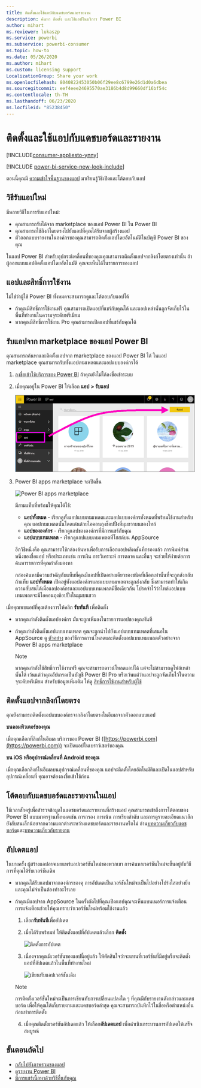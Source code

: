```yaml
---
title: ติดตั้งและใช้แอปกับแดชบอร์ดและรายงาน
description: ค้นหา ติดตั้ง และใช้แอปในบริการ Power BI
author: mihart
ms.reviewer: lukaszp
ms.service: powerbi
ms.subservice: powerbi-consumer
ms.topic: how-to
ms.date: 05/26/2020
ms.author: mihart
ms.custom: licensing support
LocalizationGroup: Share your work
ms.openlocfilehash: 8040822453050b06f29ee8c6799e26d1d0a6dbea
ms.sourcegitcommit: eef4eee24695570ae3186b4d8d99660df16bf54c
ms.contentlocale: th-TH
ms.lasthandoff: 06/23/2020
ms.locfileid: "85238450"
---
```

# <a name="install-and-use-apps-with-dashboards-and-reports-in-power-bi"></a>ติดตั้งและใช้แอปกับแดชบอร์ดและรายงาน

[!INCLUDE[consumer-appliesto-ynny](../includes/consumer-appliesto-ynny.md)]

[!INCLUDE [power-bi-service-new-look-include](../includes/power-bi-service-new-look-include.md)]

ตอนนี้คุณมี [ความเข้าใจพื้นฐานของแอป](end-user-apps.md) มาเรียนรู้วิธีเปิดและโต้ตอบกับแอป 

## <a name="ways-to-get-a-new-app"></a>วิธีรับแอปใหม่
มีหลายวิธีในการรับแอปใหม่:
* คุณสามารถรับได้จาก marketplace ของแอป Power BI ใน Power BI
* คุณสามารถใช้ลิงก์โดยตรงไปยังแอปที่คุณได้รับจากผู้สร้างแอป 
* ตัวออกแบบรายงานในองค์กรของคุณสามารถติดตั้งแอปโดยอัตโนมัติในบัญชี Power BI ของคุณ

ในแอป Power BI สำหรับอุปกรณ์เคลื่อนที่ของคุณคุณสามารถติดตั้งแอปจากลิงก์โดยตรงเท่านั้น ถ้าผู้ออกแบบแอปติดตั้งแอปโดยอัตโนมัติ คุณจะเห็นได้ในรายการของแอป

## <a name="apps-and-licenses"></a>แอปและสิทธิ์การใช้งาน
ไม่ใช่ว่าผู้ใช้ Power BI ทั้งหมดจะสามารถดูและโต้ตอบกับแอปได้ 
- ถ้าคุณมีสิทธิ์การใช้งานฟรี คุณสามารถเปิดแอปที่แชร์กับคุณได้ และแอปเหล่านั้นถูกจัดเก็บไว้ในพื้นที่ทำงานในความจุระดับพรีเมียม
- หากคุณมีสิทธิ์การใช้งาน Pro คุณสามารถเปิดแอปที่แชร์กับคุณได้

## <a name="get-the-app-from-the-power-bi-apps-marketplace"></a>รับแอปจาก marketplace ของแอป Power BI

คุณสามารถค้นหาและติดตั้งแอปจาก marketplace ของแอป Power BI ได้ ในแอป marketplace คุณสามารถรับทั้งแอปเทมเพลตและแอปแบบองค์กรได้

1. [ลงชื่อเข้าใช้บริการของ Power BI](./end-user-sign-in.md) ถ้าคุณยังไม่ได้ลงชื่อเข้าระบบ 

1. เมื่อคุณอยู่ใน Power BI ให้เลือก **แอป > รับแอป** 

    ![รับแอป  ](./media/end-user-app-view/power-bi-get-apps.png)

1. Power BI apps marketplace จะเปิดขึ้น

   ![Power BI apps marketplace](./media/end-user-app-view/power-bi-app-marketplace.png)

   มีสามแท็บที่พร้อมให้คุณได้ใช้:
   * **แอปทั้งหมด** - เรียกดูทั้งแอปแบบเทมเพลตและแอปแบบองค์กรทั้งหมดที่พร้อมใช้งานสำหรับคุณ แอปเทมเพลตนั้นโดดเด่นด้วยไอคอนถุงช็อปปิ้งที่มุมขวาบนของไทล์
   * **แอปขององค์กร** - เรียกดูแอปขององค์กรที่มีการแชร์กับคุณ 
   * **แอปแบบเทมเพลต** - เรียกดูแอปแบบเทมเพลตที่โฮสต์บน AppSource

   อีกวิธีหนึ่งคือ คุณสามารถใช้กล่องค้นหาเพื่อรับการเลือกแอปพลิเคชันที่กรองแล้ว การพิมพ์ส่วนหนึ่งของชื่อแอป หรือประเภทเช่น การเงิน การวิเคราะห์ การตลาด และอื่นๆ จะช่วยให้ง่ายต่อการค้นหารายการที่คุณกำลังมองหา 

   กล่องค้นหามีความสำคัญกับแท็บที่คุณมีแอปที่เปิดอย่างเดียวของชนิดที่เลือกเท่านั้นที่จะถูกส่งกลับ ถ้าแท็บ **แอปทั้งหมด** เปิดอยู่ทั้งแอปองค์กรและแบบเทมเพลตจะถูกส่งกลับ ซึ่งสามารถทำให้เกิดความสับสนได้เมื่อแอปองค์กรและแอปแบบเทมเพลตมีชื่อเดียวกัน โปรดจำไว้ว่าไทล์แอปแบบเทมเพลตจะมีไอคอนถุงช้อปปิ้งในมุมบนขวา

เมื่อคุณพบแอปที่คุณต้องการให้คลิก **รับทันที** เพื่อติดตั้ง
* หากคุณกำลังติดตั้งแอปองค์กร มันจะถูกเพิ่มลงในรายการแอปของคุณทันที
* ถ้าคุณกำลังติดตั้งแอปแบบเทมเพลต คุณจะถูกนำไปยังแอปแบบเทมเพลตที่เสนอใน AppSource ดู [ตัวอย่าง](end-user-app-marketing.md) ของวิธีการดาวน์โหลดและติดตั้งแอปแบบเทมเพลตตัวอย่างจาก Power BI apps marketplace 

   > [!NOTE]
   > หากคุณกำลังใช้สิทธิ์การใช้งานฟรี คุณจะสามารถดาวน์โหลดแอปได้ แต่จะไม่สามารถดูไฟล์เหล่านั้นได้ เว้นแต่ว่าคุณอัปเกรดเป็นบัญชี Power BI Pro หรือเว้นแต่ว่าแอปจะถูกจัดเก็บไว้ในความจุระดับพรีเมียม สำหรับข้อมูลเพิ่มเติม ให้ดู [สิทธิ์การใช้งานสำหรับผู้ใช้](end-user-license.md)

## <a name="install-an-app-from-a-direct-link"></a>ติดตั้งแอปจากลิงก์โดยตรง
คุณยังสามารถติดตั้งแอปแบบองค์กรจากลิงก์โดยตรงในอีเมลจากตัวออกแบบแอป  

**บนคอมพิวเตอร์ของคุณ** 

เมื่อคุณเลือกที่ลิงก์ในอีเมล บริการของ Power BI ([https://powerbi.com](https://powerbi.com)) จะเปิดแอปในเบราว์เซอร์ของคุณ 

**บน iOS หรืออุปกรณ์เคลื่อนที่ Android ของคุณ** 

เมื่อคุณเลือกลิงก์ในอีเมลบนอุปกรณ์เคลื่อนที่ของคุณ แอปจะติดตั้งโดยอัตโนมัติและเปิดในแอปสำหรับอุปกรณ์เคลื่อนที่ คุณอาจต้องลงชื่อเข้าใช้ก่อน 

## <a name="interact-with-the-dashboards-and-reports-in-the-app"></a>โต้ตอบกับแดชบอร์ดและรายงานในแอป
ใช้เวลาสักครู่เพื่อสำรวจข้อมูลในแดชบอร์ดและรายงานที่สร้างแอป คุณสามารถเข้าถึงการโต้ตอบของ Power BI แบบมาตรฐานทั้งหมดเช่น การกรอง การเน้น การเรียงลำดับ และการดูรายละเอียดแนวลึก  ยังสับสนเล็กน้อยจากความแตกต่างระหว่างแดชบอร์ดและรายงานหรือไม่  อ่าน[บทความเกี่ยวกับแดชบอร์ด](end-user-dashboards.md)และ[บทความเกี่ยวกับรายงาน](end-user-reports.md)  

## <a name="update-an-app"></a>อัปเดตแอป 

ในบางครั้ง ผู้สร้างแอปอาจเผยแพร่แอปเวอร์ชันใหม่ของพวกเขา การค้นหาเวอร์ชันใหม่จะขึ้นอยู่กับวิธีการที่คุณได้รับเวอร์ชันเดิม 

* หากคุณได้รับแอปมาจากองค์กรของคุ การอัปเดตเป็นเวอร์ชันใหม่จะเป็นไปอย่างโปร่งใสอย่างยิ่ง และคุณไม่จำเป็นต้องทำอะไรเลย 

* ถ้าคุณมีแอปจาก AppSource ในครั้งถัดไปที่คุณเปิดแอปคุณจะเห็นแบนเนอร์การแจ้งเตือน การแจ้งเตือนช่วยให้คุณทราบว่าเวอร์ชันใหม่พร้อมใช้งานแล้ว 

    1. เลือก**รับทันที**เพื่ออัปเดต  

        <!--![App update notification](./media/end-user-app-view/power-bi-new-app-version-notification.png) -->

    2. เมื่อได้รับพร้อมท์ ให้ติดตั้งแอปที่อัปเดตแล้วเลือก **ติดตั้ง** 

        ![ติดตั้งการอัปเดต](./media/end-user-app-view/power-bi-install.png) 

    3. เนื่องจากคุณมีเวอร์ชันของแอปนี้อยู่แล้ว ให้ตัดสินใจว่าจะแทนที่เวอร์ชันที่มีอยู่หรือจะติดตั้งแอปที่อัปเดตแล้วในพื้นที่ทำงานใหม่   

        ![เขียนทับแอปเวอร์ชันเดิม](./media/end-user-app-view/power-bi-already-installed.png) 

    > [!NOTE] 
    > การติดตั้งเวอร์ชั่นใหม่จะเป็นการเขียนทับการเปลี่ยนแปลงใด ๆ ที่คุณมีกับรายงานดังกล่าวและแดชบอร์ด เพื่อให้คุณได้เก็บรายงานและแดชบอร์ดล่าสุด คุณจะสามารถบันทึกไว้ในชื่อหรือตำแหน่งอื่นก่อนทำการติดตั้ง 

    4. เมื่อคุณติดตั้งเวอร์ชันอัปเดตแล้ว ให้เลือก**อัปเดตแอป** เพื่อดำเนินกระบวนการอัปเดตให้เสร็จสมบูรณ์ 


## <a name="next-steps"></a>ขั้นตอนถัดไป
* [กลับไปยังภาพรวมของแอป](end-user-apps.md)
* [ดูรายงาน Power BI](end-user-report-open.md)
* [มีการแชร์เนื้อหาด้วยวิธีอื่นกับคุณ](end-user-shared-with-me.md)

